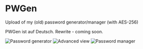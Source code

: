 # PWGen
Upload of my (old) password generator/manager (with AES-256)

PWGen ist auf Deutsch.
Rewrite - coming soon.

![Password generator](http://i.imgur.com/psk7Rmt.png)
![Advanced view](http://i.imgur.com/jUDjji9.png)
![Password manager](http://i.imgur.com/t34OLL0.png)
